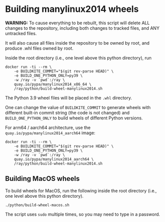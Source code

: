 # Building manylinux2014 wheels

**WARNING:** To cause everything to be rebuilt, this script will delete ALL changes to the
repository, including both changes to tracked files, and ANY untracked files.

It will also cause all files inside the repository to be owned by root, and
produce .whl files owned by root.

Inside the root directory (i.e., one level above this python directory), run

```
docker run -ti --rm \
    -e BUILDKITE_COMMIT="$(git rev-parse HEAD)" \
    -e BUILD_ONE_PYTHON_ONLY=py39 \
    -w /ray -v `pwd`:/ray \
    quay.io/pypa/manylinux2014_x86_64 \
    /ray/python/build-wheel-manylinux2014.sh
```

The Python 3.9 wheel files will be placed in the `.whl` directory.

One can change the value of `BUILDKITE_COMMIT` to generate wheels with
different built-in commit string (the code is not changed) and
`BUILD_ONE_PYTHON_ONLY` to build wheels of different Python versions.

For arm64 / aarch64 architecture, use the `quay.io/pypa/manylinux2014_aarch64`
image:

```
docker run -ti --rm \
    -e BUILDKITE_COMMIT="$(git rev-parse HEAD)" \
    -e BUILD_ONE_PYTHON_ONLY=py39 \
    -w /ray -v `pwd`:/ray \
    quay.io/pypa/manylinux2014_aarch64 \
    /ray/python/build-wheel-manylinux2014.sh
```

## Building MacOS wheels

To build wheels for MacOS, run the following inside the root directory (i.e.,
one level above this python directory).

```
./python/build-wheel-macos.sh
```

The script uses `sudo` multiple times, so you may need to type in a password.
